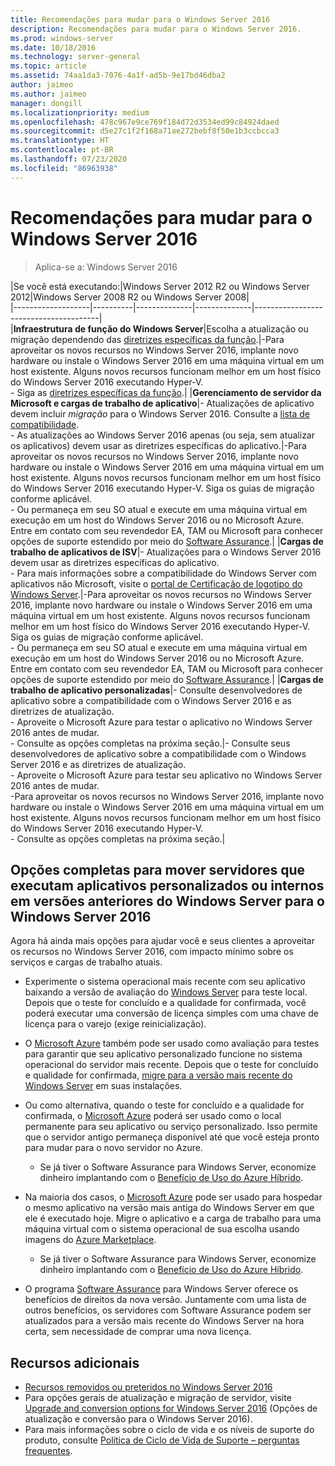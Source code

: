 ```yaml
---
title: Recomendações para mudar para o Windows Server 2016
description: Recomendações para mudar para o Windows Server 2016.
ms.prod: windows-server
ms.date: 10/18/2016
ms.technology: server-general
ms.topic: article
ms.assetid: 74aa1da3-7076-4a1f-ad5b-9e17bd46dba2
author: jaimeo
ms.author: jaimeo
manager: dongill
ms.localizationpriority: medium
ms.openlocfilehash: 478c967e9ce769f184d72d3534ed99c84924daed
ms.sourcegitcommit: d5e27c1f2f168a71ae272bebf8f50e1b3ccbcca3
ms.translationtype: HT
ms.contentlocale: pt-BR
ms.lasthandoff: 07/23/2020
ms.locfileid: "86963938"
---
```

# <a name="recommendations-for-moving-to-windows-server-2016"></a>Recomendações para mudar para o Windows Server 2016

>Aplica-se a: Windows Server 2016


|Se você está executando:|Windows Server 2012 R2 ou Windows Server 2012|Windows Server 2008 R2 ou Windows Server 2008|  
|-------------------|----------|--------------|--------------|---------------------------------------|  
|**Infraestrutura de função do Windows Server**|Escolha a atualização ou migração dependendo das [diretrizes específicas da função](./migrate-roles-and-features.md).|-Para aproveitar os novos recursos no Windows Server 2016, implante novo hardware ou instale o Windows Server 2016 em uma máquina virtual em um host existente. Alguns novos recursos funcionam melhor em um host físico do Windows Server 2016 executando Hyper-V. <br>- Siga as [diretrizes específicas da função](./migrate-roles-and-features.md).|
|**Gerenciamento de servidor da Microsoft e cargas de trabalho de aplicativo**|- Atualizações de aplicativo devem incluir *migração* para o Windows Server 2016. Consulte a [lista de compatibilidade](Server-Application-Compatibility.md). <br>- As atualizações ao Windows Server 2016 apenas (ou seja, sem atualizar os aplicativos) devem usar as diretrizes específicas do aplicativo.|-Para aproveitar os novos recursos no Windows Server 2016, implante novo hardware ou instale o Windows Server 2016 em uma máquina virtual em um host existente. Alguns novos recursos funcionam melhor em um host físico do Windows Server 2016 executando Hyper-V. Siga os guias de migração conforme aplicável. <br>- Ou permaneça em seu SO atual e execute em uma máquina virtual em execução em um host do Windows Server 2016 ou no Microsoft Azure. Entre em contato com seu revendedor EA, TAM ou Microsoft para conhecer opções de suporte estendido por meio do [Software Assurance](https://www.microsoft.com/Licensing/licensing-programs/software-assurance-default.aspx).|
|**Cargas de trabalho de aplicativos de ISV**|- Atualizações para o Windows Server 2016 devem usar as diretrizes específicas do aplicativo. <br>- Para mais informações sobre a compatibilidade do Windows Server com aplicativos não Microsoft, visite o [portal de Certificação de logotipo do Windows Server](https://azure.microsoft.com/publish-your-app/).|-Para aproveitar os novos recursos no Windows Server 2016, implante novo hardware ou instale o Windows Server 2016 em uma máquina virtual em um host existente. Alguns novos recursos funcionam melhor em um host físico do Windows Server 2016 executando Hyper-V. Siga os guias de migração conforme aplicável. <br>- Ou permaneça em seu SO atual e execute em uma máquina virtual em execução em um host do Windows Server 2016 ou no Microsoft Azure. Entre em contato com seu revendedor EA, TAM ou Microsoft para conhecer opções de suporte estendido por meio do [Software Assurance](https://www.microsoft.com/Licensing/licensing-programs/software-assurance-default.aspx).|
|**Cargas de trabalho de aplicativo personalizadas**|- Consulte desenvolvedores de aplicativo sobre a compatibilidade com o Windows Server 2016 e as diretrizes de atualização. <br>- Aproveite o Microsoft Azure para testar o aplicativo no Windows Server 2016 antes de mudar. <br>- Consulte as opções completas na próxima seção.|- Consulte seus desenvolvedores de aplicativo sobre a compatibilidade com o Windows Server 2016 e as diretrizes de atualização. <br>- Aproveite o Microsoft Azure para testar seu aplicativo no Windows Server 2016 antes de mudar. <br>-Para aproveitar os novos recursos no Windows Server 2016, implante novo hardware ou instale o Windows Server 2016 em uma máquina virtual em um host existente. Alguns novos recursos funcionam melhor em um host físico do Windows Server 2016 executando Hyper-V. <br>- Consulte as opções completas na próxima seção.|

## <a name="complete-options-for-moving-servers-running-custom-or-in-house-applications-on-older-versions-of-windows-server-to-windows-server-2016"></a>Opções completas para mover servidores que executam aplicativos personalizados ou internos em versões anteriores do Windows Server para o Windows Server 2016

Agora há ainda mais opções para ajudar você e seus clientes a aproveitar os recursos no Windows Server 2016, com impacto mínimo sobre os serviços e cargas de trabalho atuais.

- Experimente o sistema operacional mais recente com seu aplicativo baixando a versão de avaliação do [Windows Server](https://www.microsoft.com/evalcenter/evaluate-windows-server-2016) para teste local. Depois que o teste for concluído e a qualidade for confirmada, você poderá executar uma conversão de licença simples com uma chave de licença para o varejo (exige reinicialização).

- O [Microsoft Azure](https://azure.microsoft.com) também pode ser usado como avaliação para testes para garantir que seu aplicativo personalizado funcione no sistema operacional do servidor mais recente. Depois que o teste for concluído e qualidade for confirmada, [migre para a versão mais recente do Windows Server](./installation-and-upgrade.md#upgrade) em suas instalações. 

- Ou como alternativa, quando o teste for concluído e a qualidade for confirmada, o [Microsoft Azure](https://azure.microsoft.com) poderá ser usado como o local permanente para seu aplicativo ou serviço personalizado. Isso permite que o servidor antigo permaneça disponível até que você esteja pronto para mudar para o novo servidor no Azure.

    - Se já tiver o Software Assurance para Windows Server, economize dinheiro implantando com o [Benefício de Uso do Azure Híbrido](https://azure.microsoft.com/pricing/hybrid-use-benefit/). 

- Na maioria dos casos, o [Microsoft Azure](https://azure.microsoft.com) pode ser usado para hospedar o mesmo aplicativo na versão mais antiga do Windows Server em que ele é executado hoje. Migre o aplicativo e a carga de trabalho para uma máquina virtual com o sistema operacional de sua escolha usando imagens do [Azure Marketplace](https://azure.microsoft.com/marketplace/).

    - Se já tiver o Software Assurance para Windows Server, economize dinheiro implantando com o [Benefício de Uso do Azure Híbrido](https://azure.microsoft.com/pricing/hybrid-use-benefit/). 

- O programa [Software Assurance](https://www.microsoft.com/Licensing/licensing-programs/software-assurance-default.aspx) para Windows Server oferece os benefícios de direitos da nova versão. Juntamente com uma lista de outros benefícios, os servidores com Software Assurance podem ser atualizados para a versão mais recente do Windows Server na hora certa, sem necessidade de comprar uma nova licença. 

## <a name="additional-resources"></a>Recursos adicionais

- [Recursos removidos ou preteridos no Windows Server 2016](deprecated-features.md)
- Para opções gerais de atualização e migração de servidor, visite [Upgrade and conversion options for Windows Server 2016](Supported-Upgrade-Paths.md) (Opções de atualização e conversão para o Windows Server 2016).
- Para mais informações sobre o ciclo de vida e os níveis de suporte do produto, consulte [Política de Ciclo de Vida de Suporte – perguntas frequentes](https://support.microsoft.com/help/17140/support-lifecycle-policy-faq).
